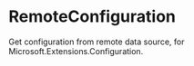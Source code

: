 # RemoteConfiguration
Get configuration from remote data source, for Microsoft.Extensions.Configuration.
